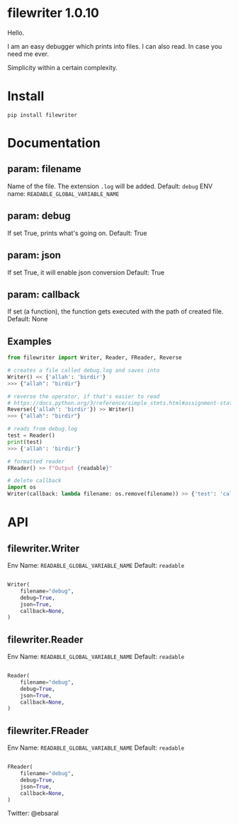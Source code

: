 # filewriter 1.0.10

Hello.

I am an easy debugger which prints into files. I can also read. In case you need me ever.

Simplicity within a certain complexity.

# Install

`pip install filewriter`

# Documentation

## param: filename

Name of the file. The extension `.log` will be added. 
Default: `debug`
ENV name: `READABLE_GLOBAL_VARIABLE_NAME`

## param: debug

If set True, prints what's going on.
Default: True

## param: json

If set True, it will enable json conversion
Default: True

## param: callback

If set (a function), the function gets executed with the path of created file.
Default: None

## Examples

```python
from filewriter import Writer, Reader, FReader, Reverse

# creates a file called debug.log and saves into
Writer() << {'allah': 'birdir'}
>>> {"allah": "birdir"}

# reverse the operator, if that's easier to read
# https://docs.python.org/3/reference/simple_stmts.html#assignment-statements
Reverse({'allah': 'birdir'}) >> Writer()
>>> {"allah": "birdir"}

# reads from debug.log
test = Reader() 
print(test)
>>> {'allah': 'birdir'}

# formatted reader
FReader() >> f"Output {readable}"

# delete callback
import os
Writer(callback: lambda filename: os.remove(filename)) >> {'test': 'callback'} # deletes the file
```



# API

## filewriter.Writer

Env Name: `READABLE_GLOBAL_VARIABLE_NAME` Default: `readable`

```python

Writer(
    filename="debug",
    debug=True,
    json=True,
    callback=None,
)

```

## filewriter.Reader

Env Name: `READABLE_GLOBAL_VARIABLE_NAME` Default: `readable`

```python

Reader(
    filename="debug",
    debug=True,
    json=True,
    callback=None,
)

```

## filewriter.FReader

Env Name: `READABLE_GLOBAL_VARIABLE_NAME` Default: `readable`

```python

FReader(
    filename="debug",
    debug=True,
    json=True,
    callback=None,
)

```

Twitter: @ebsaral
